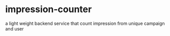 # impression-counter
a light weight backend service that count impression from unique campaign and user
